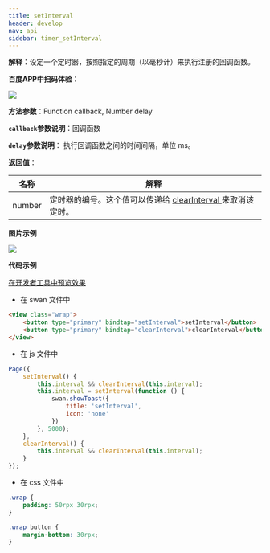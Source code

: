 ```yaml
---
title: setInterval
header: develop
nav: api
sidebar: timer_setInterval
---
```

 

**解释**：设定一个定时器，按照指定的周期（以毫秒计）来执行注册的回调函数。

**百度APP中扫码体验：**

<img src="https://b.bdstatic.com/miniapp/assets/images/doc_demo/fragment_timer.png"  class="demo-qrcode-image" />

**方法参数**：Function callback, Number delay

**`callback`参数说明**：回调函数

**`delay`参数说明**： 执行回调函数之间的时间间隔，单位 ms。 

**返回值**：

|名称|解释|
|--|--|
|number|定时器的编号。这个值可以传递给 <a href="http://smartprogram.baidu.com/docs/develop/api/open/timer_clearTimeout/">clearInterval </a>来取消该定时。|

**图片示例**

<div class="m-doc-custom-examples">
    <div class="m-doc-custom-examples-correct">
        <img src="https://b.bdstatic.com/miniapp/images/setInterval.gif">
    </div>
    <div class="m-doc-custom-examples-correct">
        <img src=" ">
    </div>
    <div class="m-doc-custom-examples-correct">
        <img src=" ">
    </div>     
</div>

**代码示例**

<a href="swanide://fragment/3a72e862b7e3d92d06fc64432513d1001574042023470" title="在开发者工具中预览效果" target="_self">在开发者工具中预览效果</a>

* 在 swan 文件中

```html
<view class="wrap">
    <button type="primary" bindtap="setInterval">setInterval</button>
    <button type="primary" bindtap="clearInterval">clearInterval</button>
</view>
```

* 在 js 文件中

```js
Page({
    setInterval() {
        this.interval && clearInterval(this.interval);
        this.interval = setInterval(function () {
            swan.showToast({
                title: 'setInterval',
                icon: 'none'
            })
        }, 5000);
    },
    clearInterval() {
        this.interval && clearInterval(this.interval);
    }
});
```
* 在 css 文件中

```css
.wrap {
    padding: 50rpx 30rpx;
}

.wrap button {
    margin-bottom: 30rpx;
}
```
